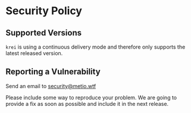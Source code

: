 # Security Policy

## Supported Versions

`krei` is using a continuous delivery mode and therefore only supports the latest released version.

## Reporting a Vulnerability

Send an email to security@metio.wtf

Please include some way to reproduce your problem. We are going to provide a fix as soon as possible and include it in the next release.
